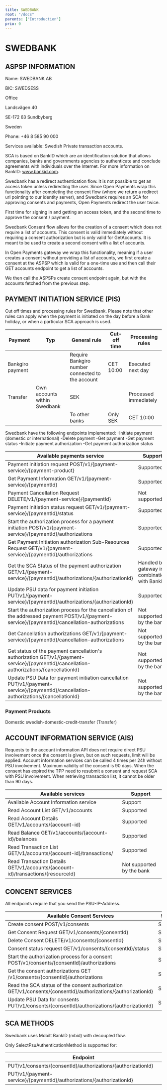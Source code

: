 ```yaml
---
title: SWEDBANK
root: "/docs"
parents: ["Introduction"]
prio: 0
---
```


# SWEDBANK

## ASPSP INFORMATION

Name: SWEDBANK AB

BIC: SWEDSESS

Office

Landsvägen 40

SE-172 63 Sundbyberg

Sweden

Phone: +46 8 585 90 000


Services available: Swedish Private transaction accounts.

SCA is based on BankID which are an identification solution that allows companies, banks and governments agencies to authenticate and conclude agreements with individuals over the Internet. For more information on BankID: www.bankid.com. 

Swedbank has a redirect authentication flow. It is not possible to get an access token unless redirecting the user. Since Open Payments wrap this functionality after completing the consent flow (where we return a redirect url pointing to our identity server), 
and Swedbank requires an SCA for approving consents and payments, Open Payments redirect the user twice. 

First time for signing in and getting an access token, and the second time to approve the consent / payment. 

Swedbank Consent flow allows for the creation of a consent which does not require a list of accounts. This consent is valid immediately without requiring a consent authorization but is only valid for GetAccounts. It is meant to be used to create a second consent with a list of accounts.

In Open Payments gateway we wrap this functionality, meaning if a user creates a consent without providing a list of accounts, we first create a consent at the ASPSP which is valid for a one-time use and then call their GET accounts endpoint to get a list of accounts.

We then call the ASPSPs create consent endpoint again, but with the accounts fetched from the previous step.
</em>

## PAYMENT INITIATION SERVICE (PIS)
Cut off times and processing rules for Swedbank. 
Please note that other rules can apply when the payment is initiated on the day before a Bank holiday, or when a particular SCA approach is used.

|Payment  | Typ| General rule| Cut-off time| Processing rules|
|---------|----|-------------|-------------|-----------------|
|Bankgiro payment|| Require Bankgiro number connected to the account|CET 10:00|Executed next day|
|Transfer|Own accounts within Swedbank |SEK||Processed immediately|
||        |To other banks| Only SEK| CET 10:00|Processed immediately|

Swedbank have the following endpoints implemented: 
-Initiate payment (domestic or international)
-Delete payment
-Get payment
-Get payment status
-Initiate payment authorization
-Get payment authorization status

|Available payments service|Support|
|--------------------------|-------|
|Payment initiation request POST/v1/{payment-service}/{payment-product}|Supported|
|Get Payment Information GET/v1/{payment-service}/{paymentId}|Supported|
|Payment Cancellation Request DELETE/v1/{payment-service}/{paymentId}|Not supported|
|Payment initiation status request GET/v1/{payment-service}/{paymentId}/status|Supported|
|Start the authorization process for a payment initiation POST/v1/{payment-service}/{paymentId}/authorizations|Supported|
|Get Payment Initiation authorization Sub-Resources Request GET/v1/{payment-service}/{paymentId}/authorizations|Supported|
|Get the SCA Status of the payment authorization GET/v1/{payment-service}/{paymentId}/authorizations/{authorizationId}|Handled by gateway in combination with BankID|
|Update PSU data for payment initiation PUT/v1/{payment-service}/{paymentId}/authorizations/{authorizationId} |Supported|
|Start the authorization process for the cancellation of the addressed payment POST/v1/{payment-service}/{paymentId}/cancellation-authorizations|Not supported by the bank|
|Get Cancellation authorizations GET/v1/{payment-service}/{paymentId}/cancellation-authorizations|Not supported by the bank|
|Get status of the payment cancellation's authorization GET/v1/{payment-service}/{paymentId}/cancellation-authorizations/{cancellationId}|Not supported by the bank|
|Update PSU Data for payment initiation cancellation PUT/v1/{payment-service}/{paymentId}/cancellation-authorizations/{cancellationId}|Not supported by the bank|

### Payment Products
Domestic	swedish-domestic-credit-transfer (Transfer)

## ACCOUNT INFORMATION SERVICE (AIS)
Requests to the account information API does not require direct PSU involvement once the consent is given, but on such requests, limit will be applied. Account information services can be called 4 times per 24h without PSU involvement. 
Maximum validity of the consent is 90 days. When the consent has expired the TPP need to resubmit a consent and request SCA with PSU involvement. 
When retrieving transaction list, it cannot be older than 90 days. 

  

Available services| Support|
|-----------------|--------------|
|Available Account Information service|Support|
|Read Account List GET/v1/accounts|Supported|
|Read Account Details GET/v1/accounts/{account-id}|Supported|
|Read Balance GET/v1/accounts/{account-id}/balances|Supported|
|Read Transaction List GET/v1/accounts/{account-id}/transactions/|Supported|
|Read Transaction Details GET/v1/accounts/{account-id}/transactions/{resourceId}|Not supported by the bank|

## CONCENT SERVICES
All endpoints require that you send the PSU-IP-Address.


Available Consent Services| Support
|-------------------------|-----------|
|Create consent POST/v1/consents|Supported|
|Get Consent Request GET/v1/consents/{consentId}|Supported|
|Delete Consent DELETE/v1/consents/{consentId}|Supported|
|Consent status request GET/v1/consents/{consentId}/status|Supported|
|Start the authorization process for a consent POST/v1/consents/{consentId}/authorizations|Supported|
|Get the consent authorizations GET /v1/consents/{consentId}/authorizations|Supported|
|Read the SCA status of the consent authorization GET/v1/consents/{consentId}/authorizations/{authorizationId}|Supported|
|Update PSU Data for consents PUT/v1/consents/{consentId}/authorizations/{authorizationId}|Supported|

## SCA METHODS
Swedbank uses Mobilt BankID (mbid) with decoupled flow.

Only SelectPsuAuthenticationMethod is supported for:

|Endpoint|
|---|
|PUT/v1/consents/{consentId}/authorizations/{authorizationId}|
|PUT/v1/{payment-service}/{paymentId}/authorizations/{authorizationId}|





